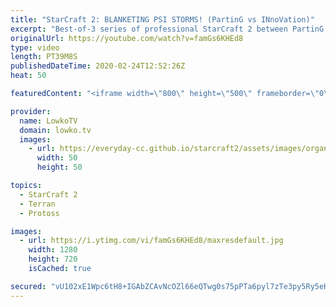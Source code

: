 ```yaml
---
title: "StarCraft 2: BLANKETING PSI STORMS! (PartinG vs INnoVation)"
excerpt: "Best-of-3 series of professional StarCraft 2 between PartinG and INnoVation. In this series we see both players take a similiar approach in each game, but a different route in getting there. INnoVation has always been well known for playing a very mechanical and almost robotic style of Terran where he"
originalUrl: https://youtube.com/watch?v=famGs6KHEd8
type: video
length: PT39M8S
publishedDateTime: 2020-02-24T12:52:26Z
heat: 50

featuredContent: "<iframe width=\"800\" height=\"500\" frameborder=\"0\" src=\"https://www.youtube.com/embed/famGs6KHEd8\" allow=\"accelerometer; autoplay; encrypted-media; gyroscope; picture-in-picture\" allowfullscreen></iframe>"

provider:
  name: LowkoTV
  domain: lowko.tv
  images:
    - url: https://everyday-cc.github.io/starcraft2/assets/images/organizations/lowko.tv-50x50.jpg
      width: 50
      height: 50

topics:
  - StarCraft 2
  - Terran
  - Protoss

images:
  - url: https://i.ytimg.com/vi/famGs6KHEd8/maxresdefault.jpg
    width: 1280
    height: 720
    isCached: true

secured: "vU102xE1Wpc6tH8+IGAbZCAvNcOZl66eQTwg0s75pPTa6pyl7zTe3py5Ry5eHPYuGEbkFNmKjT/E3GJOmluOSdx81EFnYMMa11G816e7maY/0pM2Wk6c64JftZMnm9Xw4BvGus5pOoO+XittY6jVcAjIJuKTdtCbhMAHYcRQ2HlXB+CO6wY9vvH+Dk7c+ZUQyOVbbgmGUj0gT93Q4sO3pbN7NNrxKgMGi1+RRCaJf00ISstslh+XwzEI1tX46MX2ENgCCe3s7ItEHQ19wpi+MJZb569Hu3aDFbXxPubLOWARngjC+pnsgq+FQi8Gxq4r9GxDdxXJBoe3FjzuUqQX0c1BiM4V4b8NCHIlUWL4QMYmm2DaVJB7NfF/+Xeu1R7dIOAvXAYSn5jL9202pojmZHOxkEgETOGGhGZ91h6m1ojLb3AVyLumL29fsbZTHNDs;nIqKpOmXrxHkZGAKCbbKiQ=="
---
```


